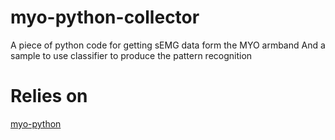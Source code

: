 # myo-python-collector
A piece of python code for getting sEMG data form the MYO armband
And a sample to use classifier to produce the pattern recognition

# Relies on
[myo-python](https://github.com/NiklasRosenstein/myo-python)
